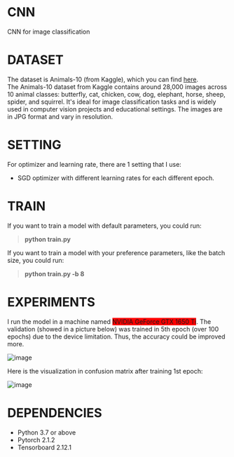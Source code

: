 # CNN
CNN for image classification 

# DATASET 
The dataset is Animals-10 (from Kaggle), which you can find [here](https://www.kaggle.com/datasets/alessiocorrado99/animals10/data). <br>
The Animals-10 dataset from Kaggle contains around 28,000 images across 10 animal classes: butterfly, cat, chicken, cow, dog, elephant, horse, sheep, spider, and squirrel. It's ideal for image classification tasks and is widely used in computer vision projects and educational settings. The images are in JPG format and vary in resolution.

# SETTING
For optimizer and learning rate, there are 1 setting that I use: <br>
+ SGD optimizer with different learning rates for each different epoch.

# TRAIN 
If you want to train a model with default parameters, you could run: 
> **python train.py** <br>

If you want to train a model with your preference parameters, like the batch size, you could run: <br>
> **python train.py -b 8**

# EXPERIMENTS
I run the model in a machine named <span style="background-color: red;">NVIDIA GeForce GTX 1650 Ti</span>. The validation (showed in a picture below) was trained in 5th epoch (over 100 epochs) due to the device limitation. Thus, the accuracy could be improved more. 

![image](https://github.com/user-attachments/assets/674748b8-16b4-4ad7-8773-2291863a7127)

Here is the visualization in confusion matrix after training 1st epoch: 

![image](https://github.com/user-attachments/assets/7c9c757f-879c-433f-a67d-9a928972d900)


# DEPENDENCIES
+ Python 3.7 or above
+ Pytorch 2.1.2
+ Tensorboard 2.12.1


